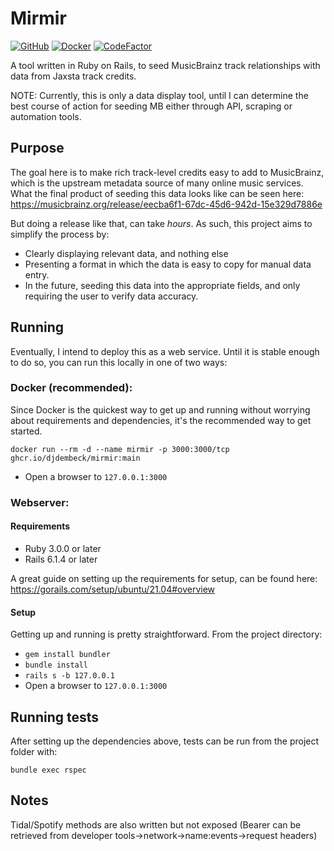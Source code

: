 # Mirmir
[![GitHub](https://img.shields.io/github/license/djdembeck/mirmir)](https://github.com/djdembeck/mirmir/blob/develop/LICENSE)
[![Docker](https://github.com/djdembeck/mirmir/actions/workflows/docker-publish.yml/badge.svg)](https://github.com/djdembeck/mirmir/actions/workflows/docker-publish.yml)
[![CodeFactor](https://www.codefactor.io/repository/github/djdembeck/mirmir/badge)](https://www.codefactor.io/repository/github/djdembeck/mirmir)

A tool written in Ruby on Rails, to seed MusicBrainz track relationships with data from Jaxsta track credits.

NOTE: Currently, this is only a data display tool, until I can determine the best course of action for seeding MB either through API, scraping or automation tools.

## Purpose
The goal here is to make rich track-level credits easy to add to MusicBrainz, which is the upstream metadata source of many online music services. What the final product of seeding this data looks like can be seen here:
https://musicbrainz.org/release/eecba6f1-67dc-45d6-942d-15e329d7886e

But doing a release like that, can take *hours*. As such, this project aims to simplify the process by:
- Clearly displaying relevant data, and nothing else
- Presenting a format in which the data is easy to copy for manual data entry.
- In the future, seeding this data into the appropriate fields, and only requiring the user to verify data accuracy.

## Running
Eventually, I intend to deploy this as a web service. Until it is stable enough to do so, you can run this locally in one of two ways:

### Docker (recommended):
Since Docker is the quickest way to get up and running without worrying about requirements and dependencies, it's the recommended way to get started.

    docker run --rm -d --name mirmir -p 3000:3000/tcp ghcr.io/djdembeck/mirmir:main

- Open a browser to `127.0.0.1:3000`

### Webserver:
#### Requirements
- Ruby 3.0.0 or later
- Rails 6.1.4 or later

A great guide on setting up the requirements for setup, can be found here: https://gorails.com/setup/ubuntu/21.04#overview

#### Setup
Getting up and running is pretty straightforward. From the project directory:
- `gem install bundler`
- `bundle install`
- `rails s -b 127.0.0.1`
- Open a browser to `127.0.0.1:3000`


## Running tests
After setting up the dependencies above, tests can be run from the project folder with:

    bundle exec rspec

## Notes

Tidal/Spotify methods are also written but not exposed (Bearer can be retrieved from developer tools->network->name:events->request headers)